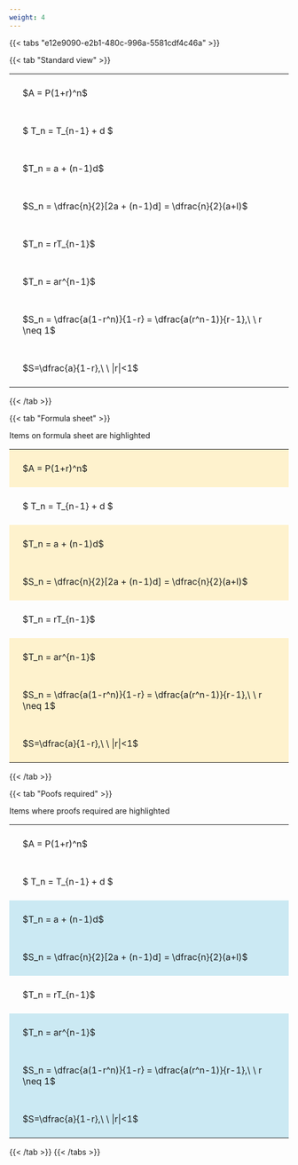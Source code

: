 ```yaml
---
weight: 4
---
```


{{< tabs "e12e9090-e2b1-480c-996a-5581cdf4c46a" >}}

{{< tab "Standard view" >}}

<style type="text/css">
#T_5efda th.col_heading {
  text-align: left;
  font-size: 1em;
}
#T_5efda td {
  text-align: left;
  font-size: 1em;
  padding: 1.5em;
}
</style>
<table id="T_5efda">
  <thead>
  </thead>
  <tbody>
    <tr>
      <td id="T_5efda_row0_col0" class="data row0 col0" >$A = P(1+r)^n$</td>
    </tr>
    <tr>
      <td id="T_5efda_row1_col0" class="data row1 col0" >$ T_n = T_{n-1} + d $</td>
    </tr>
    <tr>
      <td id="T_5efda_row2_col0" class="data row2 col0" >$T_n = a + (n-1)d$</td>
    </tr>
    <tr>
      <td id="T_5efda_row3_col0" class="data row3 col0" >$S_n = \dfrac{n}{2}[2a + (n-1)d] = \dfrac{n}{2}(a+l)$</td>
    </tr>
    <tr>
      <td id="T_5efda_row4_col0" class="data row4 col0" >$T_n = rT_{n-1}$</td>
    </tr>
    <tr>
      <td id="T_5efda_row5_col0" class="data row5 col0" >$T_n = ar^{n-1}$</td>
    </tr>
    <tr>
      <td id="T_5efda_row6_col0" class="data row6 col0" >$S_n = \dfrac{a(1-r^n)}{1-r} = \dfrac{a(r^n-1)}{r-1},\ \  r \neq 1$</td>
    </tr>
    <tr>
      <td id="T_5efda_row7_col0" class="data row7 col0" >$S=\dfrac{a}{1-r},\ \ |r|<1$</td>
    </tr>
  </tbody>
</table>
{{< /tab >}}

{{< tab "Formula sheet" >}}

Items on formula sheet are highlighted 
<br>
<style type="text/css">
#T_a3c77 th.col_heading {
  text-align: left;
  font-size: 1em;
}
#T_a3c77 td {
  text-align: left;
  font-size: 1em;
  padding: 1.5em;
}
#T_a3c77_row0_col0, #T_a3c77_row2_col0, #T_a3c77_row3_col0, #T_a3c77_row5_col0, #T_a3c77_row6_col0, #T_a3c77_row7_col0 {
  background-color: rgba(255,194,10, 0.2);
}
#T_a3c77_row1_col0, #T_a3c77_row4_col0 {
  background-color: rgba(0,0,0,0);
}
</style>
<table id="T_a3c77">
  <thead>
  </thead>
  <tbody>
    <tr>
      <td id="T_a3c77_row0_col0" class="data row0 col0" >$A = P(1+r)^n$</td>
    </tr>
    <tr>
      <td id="T_a3c77_row1_col0" class="data row1 col0" >$ T_n = T_{n-1} + d $</td>
    </tr>
    <tr>
      <td id="T_a3c77_row2_col0" class="data row2 col0" >$T_n = a + (n-1)d$</td>
    </tr>
    <tr>
      <td id="T_a3c77_row3_col0" class="data row3 col0" >$S_n = \dfrac{n}{2}[2a + (n-1)d] = \dfrac{n}{2}(a+l)$</td>
    </tr>
    <tr>
      <td id="T_a3c77_row4_col0" class="data row4 col0" >$T_n = rT_{n-1}$</td>
    </tr>
    <tr>
      <td id="T_a3c77_row5_col0" class="data row5 col0" >$T_n = ar^{n-1}$</td>
    </tr>
    <tr>
      <td id="T_a3c77_row6_col0" class="data row6 col0" >$S_n = \dfrac{a(1-r^n)}{1-r} = \dfrac{a(r^n-1)}{r-1},\ \  r \neq 1$</td>
    </tr>
    <tr>
      <td id="T_a3c77_row7_col0" class="data row7 col0" >$S=\dfrac{a}{1-r},\ \ |r|<1$</td>
    </tr>
  </tbody>
</table>
{{< /tab >}}

{{< tab "Poofs required" >}}

Items where proofs required are highlighted 
<br>
<style type="text/css">
#T_4beac th.col_heading {
  text-align: left;
  font-size: 1em;
}
#T_4beac td {
  text-align: left;
  font-size: 1em;
  padding: 1.5em;
}
#T_4beac_row0_col0, #T_4beac_row1_col0, #T_4beac_row4_col0 {
  background-color: rgba(0,0,0,0);
}
#T_4beac_row2_col0, #T_4beac_row3_col0, #T_4beac_row5_col0, #T_4beac_row6_col0, #T_4beac_row7_col0 {
  background-color: rgba(0,150,200, 0.2);
}
</style>
<table id="T_4beac">
  <thead>
  </thead>
  <tbody>
    <tr>
      <td id="T_4beac_row0_col0" class="data row0 col0" >$A = P(1+r)^n$</td>
    </tr>
    <tr>
      <td id="T_4beac_row1_col0" class="data row1 col0" >$ T_n = T_{n-1} + d $</td>
    </tr>
    <tr>
      <td id="T_4beac_row2_col0" class="data row2 col0" >$T_n = a + (n-1)d$</td>
    </tr>
    <tr>
      <td id="T_4beac_row3_col0" class="data row3 col0" >$S_n = \dfrac{n}{2}[2a + (n-1)d] = \dfrac{n}{2}(a+l)$</td>
    </tr>
    <tr>
      <td id="T_4beac_row4_col0" class="data row4 col0" >$T_n = rT_{n-1}$</td>
    </tr>
    <tr>
      <td id="T_4beac_row5_col0" class="data row5 col0" >$T_n = ar^{n-1}$</td>
    </tr>
    <tr>
      <td id="T_4beac_row6_col0" class="data row6 col0" >$S_n = \dfrac{a(1-r^n)}{1-r} = \dfrac{a(r^n-1)}{r-1},\ \  r \neq 1$</td>
    </tr>
    <tr>
      <td id="T_4beac_row7_col0" class="data row7 col0" >$S=\dfrac{a}{1-r},\ \ |r|<1$</td>
    </tr>
  </tbody>
</table>
{{< /tab >}}
{{< /tabs >}}